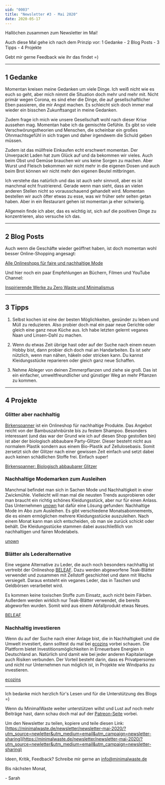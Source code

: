 ```yaml
---
uid: "0003"
title: "Newsletter #3 - Mai 2020"
date: 2020-05-17
---
```

Hallöchen zusammen zum Newsletter im Mai!

Auch diese Mal gehe ich nach dem Prinzip vor: 1 Gedanke - 2 Blog Posts - 3 Tipps - 4 Projekte

Gebt mir gerne Feedback wie ihr das findet =)

---

## 1 Gedanke
Momentan kreisen meine Gedanken um viele Dinge. Ich weiß nicht wie es euch so geht, aber mich nimmt die Situation doch mehr und mehr mit. Nicht primär wegen Corona, es sind eher die Dinge, die auf gesellschaftlicher Eben passieren, die mir Angst machen. Es schleicht sich doch immer mal wieder ein bisschen Zukunftsangst in meine Gedanken.

Zudem frage ich mich wie unsere Gesellschaft wohl nach dieser Krise aussehen mag. Momentan habe ich da gemischte Gefühle. Es gibt so viele Verschwörungstheorien und Menschen, die scheinbar ein großes Ohnmachtsgefühl in sich tragen und daher irgendwem die Schuld geben müssen.

Zudem ist das müllfreie Einkaufen echt erschwert momentan. Der Unverpackt Laden hat zum Glück auf und da bekommen wir vieles. Auch beim Obst und Gemüse brauchen wir uns keine Sorgen zu machen. Aber Wurst und Fleisch bekommen wir nicht mehr in die eigenen Dosen und auch beim Brot können wir nicht mehr den eigenen Beutel mitbringen.

Ich verstehe das natürlich und das ist auch sehr sinnvoll, aber es ist manchmal echt frustrierend. Gerade wenn man sieht, dass an vielen anderen Stellen nicht so vorausschauend gehandelt wird. Momentan bestellen wir auch öfter etwas zu esse, was wir früher sehr selten getan haben. Aber in ein Restaurant gehen ist momentan ja eher schwierig.

Allgemein finde ich aber, das es wichtig ist, sich auf die positiven Dinge zu konzentrieren, also versuche ich das.

---

## 2 Blog Posts

Auch wenn die Geschäfte wieder geöffnet haben, ist doch momentan wohl besser Online-Shopping angesagt:

[Alle Onlineshops für faire und nachhaltige Mode](/blog/onlineshops-fuer-faire-und-nachhaltige-mode/)

Und hier noch ein paar Empfehlungen an Büchern, Filmen und YouTube Channel:

[Inspirierende Werke zu Zero Waste und Minimalismus](/blog/werke-zero-waste-und-minimalismus/)

----

## 3 Tipps

1. Selbst kochen ist eine der besten Möglichkeiten, gesünder zu leben und Müll zu reduzieren. Also probier doch mal ein paar neue Gerichte oder gleich eine ganz neue Küche aus. Ich habe letzten gelernt veganes Naan und Linsen-Dahl zu machen.

2. Wenn du etwas Zeit übrige hast oder auf der Suche nach einem neuen Hobby bist, dann probier dich doch mal an Handarbeiten. Es ist sehr nützlich, wenn man nähen, häkeln oder stricken kann. Du kannst Kleidungsstücke reparieren oder gleich ganz neue Schaffen.

3. Nehme Ableger von deinen Zimmerpflanzen und ziehe sie groß. Das ist ein einfacher, umweltfreundlicher und günstiger Weg an mehr Pflanzen zu kommen.

---

## 4 Projekte

### Glitter aber nachhaltig
[Birkenspanner](https://birkenspanner.com/) ist ein Onlineshop für nachhaltige Produkte. Das Angebot reicht von der Bambuszahnbürste bis zu festem Shampoo. Besonders interessant (und das war der Grund wie ich auf diesen Shop gestoßen bin) ist aber der biologisch abbaubare Party-Glitzer. Dieser besteht nicht aus normalem Plastik sondern aus einem Bio-Plastik auf Zellulosebasis. Somit zersetzt sich der Glitzer nach einer gewissen Zeit einfach und setzt dabei auch keinen schädlichen Stoffe frei. Einfach super!

[Birkenspanner: Biologisch abbaubarer Glitzer](https://birkenspanner.com/bioglitzer/)

### Nachhaltige Modemarken zum Ausleihen
Manchmal befindet man sich in Sachen Mode und Nachhaltigkeit in einer Zwickmühle. Vielleicht will man mal die neusten Trends ausprobieren oder man braucht ein richtig schönes Kleidungsstück, aber nur für einen Anlass. Das Unternehmen [unown](https://unown-fashion.com/) hat dafür eine Lösung gefunden: Nachhaltige Mode im Abo zum Ausleihen. Es gibt verschiedene Monatsabonnements, die es einem ermöglichen mehrere Kleidungsstücke auszuleihen. Nach einem Monat kann man sich entscheiden, ob man sie zurück schickt oder behält. Die Kleidungsstücke stammen dabei ausschließlich von nachhaltigen und fairen Modelabels.

[unown](https://unown-fashion.com/)

### Blätter als Lederalternative
Eine vegane Alternative zu Leder, die auch noch besonders nachhaltig ist vertreibt der Onlineshop [BELEAF](https://beleaf.shop/). Dazu werden abgeworfene Teak-Blätter verwendet und zusammen mit Zellstoff geschichtet und dann mit Wachs versiegelt. Daraus entsteht ein veganes Leder, das in Taschen und Geldbörsen verarbeitet wird.

Es kommen keine toxischen Stoffe zum Einsatz, auch nicht beim Färben. Außerdem werden wirklich nur Teak-Blätter verwendet, die bereits abgeworfen wurden. Somit wird aus einem Abfallprodukt etwas Neues.

[BELEAF](https://beleaf.shop/)

### Nachhaltig investieren
Wenn du auf der Suche nach einer Anlage bist, die in Nachhaltigkeit und die Umwelt investiert, dann solltest du mal bei [ecozins](https://www.ecozins.de/) vorbei schauen. Die Plattform bietet Investitionsmöglichkeiten in Erneuerbare Energien in Deutschland an. Natürlich sind damit wie bei jeder anderen Kapitalanlage auch Risiken verbunden. Der Vorteil besteht darin, dass es Privatpersonen und nicht nur Unternehmen nun möglich ist, in Projekte wie Windparks zu investieren.

[ecozins](https://www.ecozins.de/)

---

Ich bedanke mich herzlich für's Lesen und für die Unterstützung des Blogs =)

Wenn du MinimalWaste weiter unterstützen willst und Lust auf noch mehr Beiträge hast, dann schau doch mal auf der [Patreon-Seite](https://www.patreon.com/minimalwaste?fan_landing=true) vorbei.

Um den Newsletter zu teilen, kopiere und teile diesen Link: [https://minimalwaste.de/newsletter/newsletter-mai-2020/?utm_source=newletter&utm_medium=email&utm_campaign=newsletter-sharing](https://minimalwaste.de/newsletter/newsletter-mai-2020/?utm_source=newletter&utm_medium=email&utm_campaign=newsletter-sharing)

Ideen, Kritik, Feedback? Schreibe mir gerne an [info@minimalwaste.de](mailto:info@minimalwaste.de)

Bis nächsten Monat,

\- Sarah

